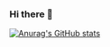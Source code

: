 ### Hi there 👋

[![Anurag's GitHub stats](https://github-readme-stats.vercel.app/api?username=shameemshameta)](https://github.com/anuraghazra/github-readme-stats)
